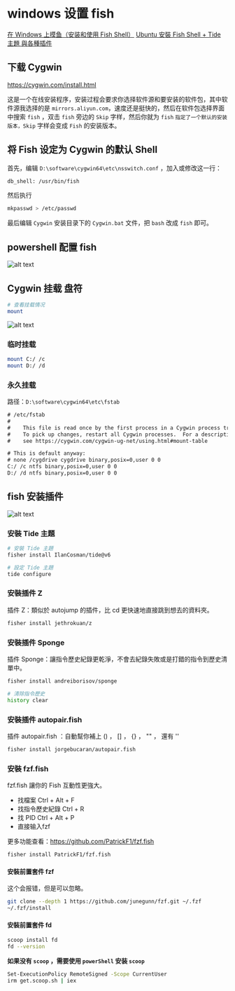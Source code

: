 # windows 设置 fish

[在 Windows 上摸鱼（安装和使用 Fish Shell）](https://nekomoe.xyz/index.html?type=article&filename=hDa5T3wDjTRj.md)
[Ubuntu 安裝 Fish Shell + Tide 主題 與各種插件](https://www.kwchang0831.dev/dev-env/ubuntu/fish)

## 下载 Cygwin

<https://cygwin.com/install.html>

这是一个在线安装程序，安装过程会要求你选择软件源和要安装的软件包，其中软件源我选择的是 `mirrors.aliyun.com`，速度还是挺快的，然后在软件包选择界面中搜索 `fish` ，双击 `fish` 旁边的 `Skip` 字样，然后你就为 `fish` `指定了一个默认的安装版本，Skip` 字样会变成 `Fish` 的安装版本。

## 将 Fish 设定为 Cygwin 的默认 Shell

首先，编辑 `D:\software\cygwin64\etc\nsswitch.conf` ，加入或修改这一行：

```txt
db_shell: /usr/bin/fish
```

然后执行

```bash
mkpasswd > /etc/passwd
```

最后编辑 `Cygwin` 安装目录下的 `Cygwin.bat` 文件，把 `bash` 改成 `fish` 即可。

## powershell 配置 fish

![alt text](设置fish.assets/image.png)

## Cygwin 挂载 盘符

```bash
# 查看挂载情况
mount
```

![alt text](设置fish.assets/image-1.png)

### 临时挂载

```bash
mount C:/ /c
mount D:/ /d
```

### 永久挂载

路径：`D:\software\cygwin64\etc\fstab`

```txt
# /etc/fstab
#
#    This file is read once by the first process in a Cygwin process tree.
#    To pick up changes, restart all Cygwin processes.  For a description
#    see https://cygwin.com/cygwin-ug-net/using.html#mount-table

# This is default anyway:
# none /cygdrive cygdrive binary,posix=0,user 0 0
C:/ /c ntfs binary,posix=0,user 0 0
D:/ /d ntfs binary,posix=0,user 0 0
```

## fish 安装插件

![alt text](设置fish.assets/image-2.png)

### 安裝 Tide 主題

```bash
# 安裝 Tide 主題
fisher install IlanCosman/tide@v6

# 設定 Tide 主題
tide configure
```

### 安裝插件 Z

插件 Z：類似於 autojump 的插件，比 cd 更快速地直接跳到想去的資料夾。

```bash
fisher install jethrokuan/z
```

### 安裝插件 Sponge

插件 Sponge：讓指令歷史紀錄更乾淨，不會去紀錄失敗或是打錯的指令到歷史清單中。

```bash
fisher install andreiborisov/sponge

# 清除指令歷史
history clear
```

### 安裝插件 autopair.fish

插件 autopair.fish ：自動幫你補上 () ， [] ， {} ， "" ， 還有 ''

```bash
fisher install jorgebucaran/autopair.fish
```

### 安裝 fzf.fish

fzf.fish 讓你的 Fish 互動性更強大。

- 找檔案 Ctrl + Alt + F
- 找指令歷史紀錄 Ctrl + R
- 找 PID Ctrl + Alt + P
- 直接输入fzf

更多功能查看：<https://github.com/PatrickF1/fzf.fish>

```bash
fisher install PatrickF1/fzf.fish
```

#### 安裝前置套件 fzf

这个会报错，但是可以忽略。

```bash
git clone --depth 1 https://github.com/junegunn/fzf.git ~/.fzf
~/.fzf/install
```

#### 安裝前置套件 fd

```bash
scoop install fd
fd --version
```

**如果没有 `scoop` ，需要使用 `powerShell` 安装 `scoop`**

```bash
Set-ExecutionPolicy RemoteSigned -Scope CurrentUser
irm get.scoop.sh | iex
```
